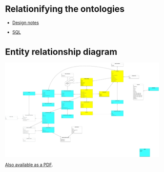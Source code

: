 # Relationifying the ontologies

* [Design notes](https://docs.google.com/document/d/1lqAHO6XY_dwceILSVJk74vQVb4NhNap46GMeElr0SHw/edit?usp=sharing)

* [SQL](schema.sql)

# Entity relationship diagram

![ERD](schema.png)

[Also available as a PDF](schema.pdf).
